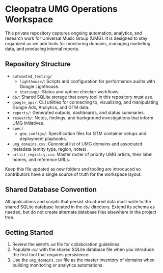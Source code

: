 # Cleopatra UMG Operations Workspace

This private repository captures ongoing automation, analytics, and research work for Universal Music Group (UMG). It is designed to stay organized as we add tools for monitoring domains, managing marketing data, and producing internal reports.

## Repository Structure

- `automated_testing/`
  - `lighthouse/`: Scripts and configuration for performance audits with Google Lighthouse.
  - `statusup/`: Status and uptime checker workflows.
- `db/`: Shared SQLite storage that every tool in this repository must use.
- `google_api/`: CLI utilities for connecting to, visualizing, and manipulating Google Ads, Analytics, and GTM data.
- `reports/`: Generated outputs, dashboards, and status summaries.
- `research/`: Notes, findings, and background investigations that inform UMG initiatives.
- `spec/`
  - `gtm_configs/`: Specification files for GTM container setups and deployment playbooks.
- `umg_domains.csv`: Canonical list of UMG domains and associated metadata (entity type, region, notes).
- `artist_registry.csv`: Master roster of priority UMG artists, their label homes, and reference URLs.

Keep this file updated as new folders and tooling are introduced so contributors have a single source of truth for the workspace layout.

## Shared Database Convention

All applications and scripts that persist structured data must write to the shared SQLite database located in the `db/` directory. Extend its schema as needed, but do not create alternate database files elsewhere in the project tree.

## Getting Started

1. Review the `AGENTS.md` file for collaboration guidelines.
2. Populate `db/` with the shared SQLite database file when you introduce the first tool that requires persistence.
3. Use the `umg_domains.csv` file as the master inventory of domains when building monitoring or analytics automations.
